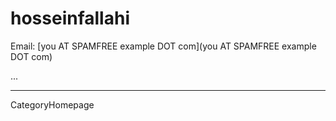 
# hosseinfallahi

Email: [you AT SPAMFREE example DOT com](you AT SPAMFREE example DOT com)

...

---
CategoryHomepage
